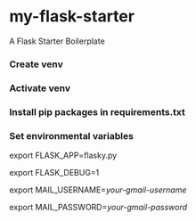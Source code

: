 # my-flask-starter
A Flask Starter Boilerplate


### Create venv
### Activate venv

### Install pip packages in requirements.txt

### Set environmental variables
export FLASK_APP=flasky.py

export FLASK_DEBUG=1

export MAIL_USERNAME=*your-gmail-username*

export MAIL_PASSWORD=*your-gmail-password*


